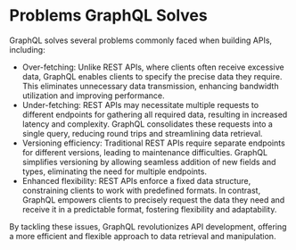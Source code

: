 # Problems GraphQL Solves
GraphQL solves several problems commonly faced when building APIs, including:

* Over-fetching: Unlike REST APIs, where clients often receive excessive data, GraphQL enables clients to specify the precise data they require. This eliminates unnecessary data transmission, enhancing bandwidth utilization and improving performance.
* Under-fetching: REST APIs may necessitate multiple requests to different endpoints for gathering all required data, resulting in increased latency and complexity. GraphQL consolidates these requests into a single query, reducing round trips and streamlining data retrieval.
* Versioning efficiency: Traditional REST APIs require separate endpoints for different versions, leading to maintenance difficulties. GraphQL simplifies versioning by allowing seamless addition of new fields and types, eliminating the need for multiple endpoints.
* Enhanced flexibility: REST APIs enforce a fixed data structure, constraining clients to work with predefined formats. In contrast, GraphQL empowers clients to precisely request the data they need and receive it in a predictable format, fostering flexibility and adaptability.

By tackling these issues, GraphQL revolutionizes API development, offering a more efficient and flexible approach to data retrieval and manipulation.
